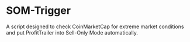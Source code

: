 # SOM-Trigger
A script designed to check CoinMarketCap for extreme market conditions and put ProfitTrailer into Sell-Only Mode automatically.

